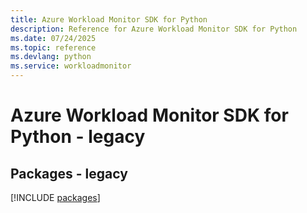 ```yaml
---
title: Azure Workload Monitor SDK for Python
description: Reference for Azure Workload Monitor SDK for Python
ms.date: 07/24/2025
ms.topic: reference
ms.devlang: python
ms.service: workloadmonitor
---
```

# Azure Workload Monitor SDK for Python - legacy
## Packages - legacy
[!INCLUDE [packages](workload-monitor-index.md)]